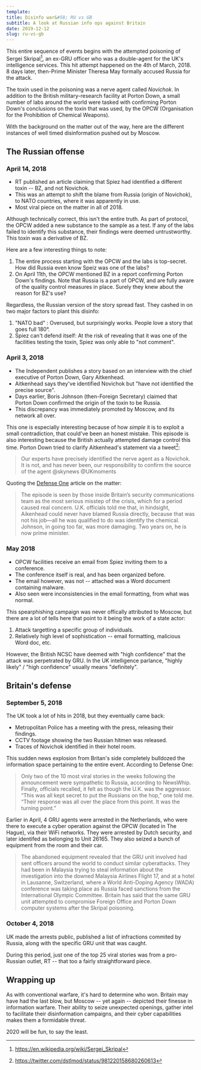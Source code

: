 ```yaml
---
template:
title: Disinfo war&#58; RU vs GB
subtitle: A look at Russian info ops against Britain
date: 2019-12-12
slug: ru-vs-gb
---
```


This entire sequence of events begins with the attempted poisoning of
Sergei Skripal[^skripal], an ex-GRU officer who was a double-agent for
the UK's intelligence services. This hit attempt happened on the 4th of
March, 2018. 8 days later, then-Prime Minister Theresa May formally
accused Russia for the attack.

[^skripal]: https://en.wikipedia.org/wiki/Sergei_Skripal

The toxin used in the poisoning was a nerve agent called _Novichok_.
In addition to the British military-research facility at Porton Down,
a small number of labs around the world were tasked with confirming
Porton Down's conclusions on the toxin that was used, by the OPCW
(Organisation for the Prohibition of Chemical Weapons).

With the background on the matter out of the way, here are the different
instances of well timed disinformation pushed out by Moscow.

## The Russian offense

### April 14, 2018

- RT published an article claiming that Spiez had identified a different
toxin -- BZ, and not Novichok.
- This was an attempt to shift the blame from Russia (origin of Novichok),
to NATO countries, where it was apparently in use.
- Most viral piece on the matter in all of 2018.

Although technically correct, this isn't the entire truth. As part of
protocol, the OPCW added a new substance to the sample as a test. If any
of the labs failed to identify this substance, their findings were
deemed untrustworthy. This toxin was a derivative of BZ.

Here are a few interesting things to note:

1. The entire process starting with the OPCW and the labs is top-secret.
How did Russia even know Speiz was one of the labs?
2. On April 11th, the OPCW mentioned BZ in a report confirming Porton
   Down's findings. Note that Russia is a part of OPCW, and are fully
   aware of the quality control measures in place. Surely they knew
   about the reason for BZ's use?

Regardless, the Russian version of the story spread fast. They cashed in
on two major factors to plant this disinfo:

1. "NATO bad" : Overused, but surprisingly works. People love a story
   that goes full 180°.
2. Spiez can't defend itself: At the risk of revealing that it was one
   of the facilities testing the toxin, Spiez was only able to "not
   comment".

### April 3, 2018

- The Independent publishes a story based on an interview with the chief
executive of Porton Down, Gary Aitkenhead.
- Aitkenhead says they've identified Novichok but "have not identified
the precise source".
- Days earlier, Boris Johnson (then-Foreign Secretary) claimed that
Porton Down confirmed the origin of the toxin to be Russia.
- This discrepancy was immediately promoted by Moscow, and its network
all over.

This one is especially interesting because of how _simple_ it is to
exploit a small contradiction, that could've been an honest mistake.
This episode is also interesting because the British actually attempted
damage control this time. Porton Down tried to clarify Aitkenhead's
statement via a tweet[^dstltweet]:

> Our experts have precisely identified the nerve agent as a Novichok. 
> It is not, and has never been, our responsibility to confirm the source 
> of the agent @skynews @UKmoments

[^dstltweet]: https://twitter.com/dstlmod/status/981220158680260613

Quoting the [Defense One](https://www.defenseone.com/threats/2019/12/britains-secret-war-russia/161665/) 
article on the matter:

> The episode is seen by those inside Britain’s security communications team 
> as the most serious misstep of the crisis, which for a period caused real 
> concern. U.K. officials told me that, in hindsight, Aikenhead could never 
> have blamed Russia directly, because that was not his job—all he was 
> qualified to do was identify the chemical. Johnson, in going too far, 
> was more damaging. Two years on, he is now prime minister.

### May 2018

- OPCW facilities receive an email from Spiez inviting them to
a conference.
- The conference itself is real, and has been organized before.
- The email however, was not -- attached was a Word document containing
malware.
- Also seen were inconsistencies in the email formatting, from what was
normal.

This spearphishing campaign was never offically attributed to Moscow,
but there are a lot of tells here that point to it being the work of
a state actor:

1. Attack targetting a specific group of individuals.
2. Relatively high level of sophistication -- email formatting,
   malicious Word doc, etc.

However, the British NCSC have deemed with "high confidence" that the
attack was perpetrated by GRU. In the UK intelligence parlance, "highly
likely" / "high confidence" usually means "definitely".

## Britain's defense

### September 5, 2018

The UK took a lot of hits in 2018, but they eventually came back:

- Metropolitan Police has a meeting with the press, releasing their
findings.
- CCTV footage showing the two Russian hitmen was released.
- Traces of Novichok identified in their hotel room.

This sudden news explosion from Britan's side completely
bulldozed the information space pertaining to the entire event.
According to Defense One:

> Only two of the 10 most viral stories in the weeks following the announcement 
> were sympathetic to Russia, according to NewsWhip. Finally, officials recalled, 
> it felt as though the U.K. was the aggressor. “This was all kept secret to 
> put the Russians on the hop,” one told me. “Their response was all over the 
> place from this point. It was the turning point.”

Earlier in April, 4 GRU agents were arrested in the Netherlands, who
were there to execute a cyber operation against the OPCW (located in The
Hague), via their WiFi networks. They were arrested by Dutch security,
and later identifed as belonging to Unit 26165. They also seized a bunch
of equipment from the room and their car.

> The abandoned equipment revealed that the GRU unit involved had sent
> officers around the world to conduct similar cyberattacks. They had
> been in Malaysia trying to steal information about the investigation
> into the downed Malaysia Airlines Flight 17, and at a hotel in Lausanne,
> Switzerland, where a World Anti-Doping Agency (WADA) conference was taking
> place as Russia faced sanctions from the International Olympic Committee.
> Britain has said that the same GRU unit attempted to compromise Foreign
> Office and Porton Down computer systems after the Skripal poisoning.

### October 4, 2018

UK made the arrests public, published a list of infractions commited by
Russia, along with the specific GRU unit that was caught.

During this period, just one of the top 25 viral stories was from
a pro-Russian outlet, RT -- that too a fairly straightforward piece.

## Wrapping up

As with conventional warfare, it's hard to determine who won. Britain
may have had the last blow, but Moscow -- yet again -- depicted their
finesse in information warfare. Their ability to seize unexpected
openings, gather intel to facilitate their disinformation campaigns, and
their cyber capabilities makes them a formidable threat. 

2020 will be fun, to say the least.
